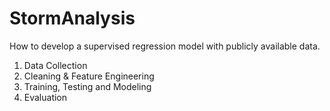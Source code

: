 # StormAnalysis
How to develop a supervised regression model with publicly available data.

1. Data Collection
2. Cleaning & Feature Engineering
3. Training, Testing and Modeling
4. Evaluation
